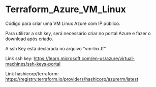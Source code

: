# Terraform_Azure_VM_Linux

Código para criar uma VM Linux Azure com IP público.

Para utilizar a ssh key, será necessário criar no portal Azure e fazer o download após criado.

A ssh Key está declarada no arquivo "vm-lnx.tf"

Link ssh key:
https://learn.microsoft.com/en-us/azure/virtual-machines/ssh-keys-portal

Link hashicorp/terraform:
https://registry.terraform.io/providers/hashicorp/azurerm/latest



